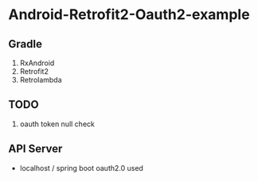 # Android-Retrofit2-Oauth2-example
## Gradle
1. RxAndroid
2. Retrofit2
3. Retrolambda

## TODO
1. oauth token null check

## API Server
- localhost / spring boot oauth2.0 used